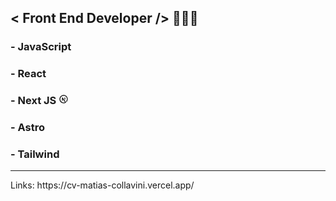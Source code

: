 ## < Front End Developer /> 👨🏻‍💻

### - JavaScript
### - React
### - Next JS <svg width="16" height="16" viewBox="0 0 24 24" stroke-width="2" stroke="currentColor" fill="none" stroke-linecap="round" stroke-linejoin="round" ><path stroke="none" d="M0 0h24v24H0z" fill="none"></path><path d="M9 15v-6l7.745 10.65a9 9 0 1 1 2.255 -1.993"></path><path d="M15 12v-3"></path></svg>
### - Astro
### - Tailwind

<hr/>
Links: https://cv-matias-collavini.vercel.app/
